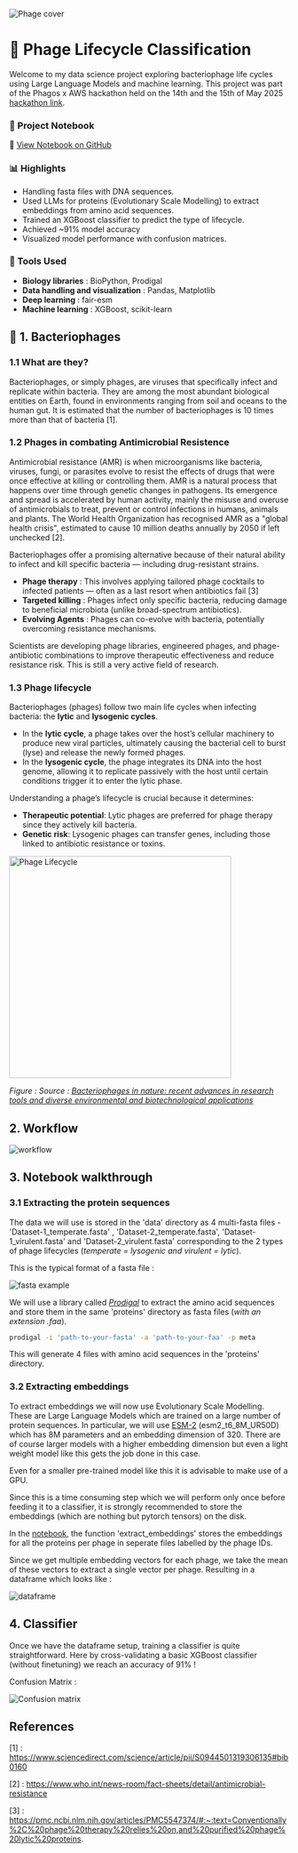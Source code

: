 ![Phage cover](assets/images/phage-bacteriophage-main.jpg)
# 🧬 Phage Lifecycle Classification

Welcome to my data science project exploring bacteriophage life cycles using Large Language Models and machine learning. This project was part of the Phagos x AWS hackathon held on the 14th and the 15th of May 2025 [hackathon link](https://hackathon.phagos.org/).

### 📘 Project Notebook

🔗 [View Notebook on GitHub](./phage_lifecycle_hackthon25.ipynb)  


### 📊 Highlights

- Handling fasta files with DNA sequences.
- Used LLMs for proteins (Evolutionary Scale Modelling) to extract embeddings from amino acid sequences.
- Trained an XGBoost classifier to predict the type of lifecycle.
- Achieved ~91% model accuracy
- Visualized model performance with confusion matrices.

### 🔧 Tools Used

- **Biology libraries** : BioPython, Prodigal
- **Data handling and visualization** : Pandas, Matplotlib
- **Deep learning** : fair-esm
- **Machine learning** : XGBoost, scikit-learn

## 🦠 1. Bacteriophages

### 1.1 What are they?

Bacteriophages, or simply phages, are viruses that specifically infect and replicate within bacteria. They are among the most abundant biological entities on Earth, found in environments ranging from soil and oceans to the human gut. It is estimated that the number of bacteriophages is 10 times more than that of bacteria [1].

### 1.2 Phages in combating Antimicrobial Resistence

Antimicrobial resistance (AMR) is when microorganisms like bacteria, viruses, fungi, or parasites evolve to resist the effects of drugs that were once effective at killing or controlling them. AMR is a natural process that happens over time through genetic changes in pathogens. Its emergence and spread is accelerated by human activity, mainly the misuse and overuse of antimicrobials to treat, prevent or control infections in humans, animals and plants. The World Health Organization has recognised AMR as a "global health crisis", estimated to cause 10 million deaths annually by 2050 if left unchecked [2].

Bacteriophages offer a promising alternative because of their natural ability to infect and kill specific bacteria — including drug-resistant strains.

- **Phage therapy** : This involves applying tailored phage cocktails to infected patients — often as a last resort when antibiotics fail [3]
- **Targeted killing** : Phages infect only specific bacteria, reducing damage to beneficial microbiota (unlike broad-spectrum antibiotics).
- **Evolving Agents** : Phages can co-evolve with bacteria, potentially overcoming resistance mechanisms.

Scientists are developing phage libraries, engineered phages, and phage-antibiotic combinations to improve therapeutic effectiveness and reduce resistance risk. This is still a very active field of research.

### 1.3 Phage lifecycle

Bacteriophages (phages) follow two main life cycles when infecting bacteria: the **lytic** and **lysogenic cycles**.

- In the **lytic cycle**, a phage takes over the host’s cellular machinery to produce new viral particles, ultimately causing the bacterial cell to burst (lyse) and release the newly formed phages.
- In the **lysogenic cycle**, the phage integrates its DNA into the host genome, allowing it to replicate passively with the host until certain conditions trigger it to enter the lytic phase.

Understanding a phage’s lifecycle is crucial because it determines:

- **Therapeutic potential**: Lytic phages are preferred for phage therapy since they actively kill bacteria.
- **Genetic risk**: Lysogenic phages can transfer genes, including those linked to antibiotic resistance or toxins.

<img src="assets/images/Lytic-and-lysogenic-life-cycle-of-bacteriophage.png" alt="Phage Lifecycle" width="400">


*Figure : Source : [Bacteriophages in nature: recent advances in research tools and diverse environmental and biotechnological applications](https://link.springer.com/article/10.1007/s11356-024-32535-3)*

## 2. Workflow

![workflow](assets/images/workflow.png)

## 3. Notebook walkthrough

### 3.1 Extracting the protein sequences

The data we will use is stored in the 'data' directory as 4 multi-fasta files - 'Dataset-1_temperate.fasta' , 'Dataset-2_temperate.fasta', 'Dataset-1_virulent.fasta' and 'Dataset-2_virulent.fasta' corresponding to the 2 types of phage lifecycles (*temperate = lysogenic and virulent = lytic*).

This is the typical format of a fasta file :

![fasta example](assets/images/fastafiledemo.png)

We will use a library called *[Prodigal](https://github.com/hyattpd/Prodigal)* to extract the amino acid sequences and store them in the same 'proteins' directory as fasta files (*with an extension .faa*).

``` bash
prodigal -i 'path-to-your-fasta' -a 'path-to-your-faa' -p meta
```

This will generate 4 files with amino acid sequences in the 'proteins' directory.

### 3.2 Extracting embeddings

To extract embeddings we will now use Evolutionary Scale Modelling. These are Large Language Models which are trained on a large number of protein sequences. In particular, we will use [ESM-2](https://github.com/facebookresearch/esm?tab=readme-ov-file#available) (esm2_t6_8M_UR50D) which has 8M parameters and an embedding dimension of 320. There are of course larger models with a higher embedding dimension but even a light weight model like this gets the job done in this case.

Even for a smaller pre-trained model like this it is advisable to make use of a GPU.

Since this is a time consuming step which we will perform only once before feeding it to a classifier, it is strongly recommended to store the embeddings (which are nothing but pytorch tensors) on the disk.

In the [notebook](./phage_lifecycle_hackthon25.ipynb), the function 'extract_embeddings' stores the embeddings for all the proteins per phage in seperate files labelled by the phage IDs.

Since we get multiple embedding vectors for each phage, we take the mean of these vectors to extract a single vector per phage. Resulting in a dataframe which looks like :

![dataframe](assets/images/dataframe.png)

## 4. Classifier

Once we have the dataframe setup, training a classifier is quite straightforward. Here by cross-validating a basic XGBoost classifier (without finetuning) we reach an accuracy of 91% !

Confusion Matrix :

![Confusion matrix](assets/images/confusionm.png)

## References

[1] : https://www.sciencedirect.com/science/article/pii/S0944501319306135#bib0160

[2] : https://www.who.int/news-room/fact-sheets/detail/antimicrobial-resistance

[3] : https://pmc.ncbi.nlm.nih.gov/articles/PMC5547374/#:~:text=Conventionally%2C%20phage%20therapy%20relies%20on,and%20purified%20phage%20lytic%20proteins.
